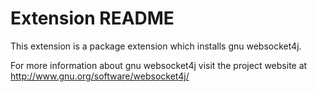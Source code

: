 # Extension README

This extension is a package extension which installs gnu websocket4j.

For more information about gnu websocket4j visit the project website at
http://www.gnu.org/software/websocket4j/

